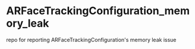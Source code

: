 # ARFaceTrackingConfiguration_memory_leak
repo for reporting ARFaceTrackingConfiguration's memory leak issue 
